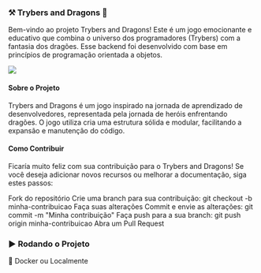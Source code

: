 ### ⚒️ Trybers and Dragons 🐉
Bem-vindo ao projeto Trybers and Dragons! Este é um jogo emocionante e educativo que combina o universo dos programadores (Trybers) com a fantasia dos dragões. Esse backend foi desenvolvido com base em princípios de programação orientada a objetos.

<img src="https://user-images.githubusercontent.com/104791582/215762786-64898841-d6b0-4ae2-96e4-bd4c49aa48dd.jpg">

#### Sobre o Projeto
Trybers and Dragons é um jogo inspirado na jornada de aprendizado de desenvolvedores, representada pela jornada de heróis enfrentando dragões. O jogo utiliza cria uma estrutura sólida e modular, facilitando a expansão e manutenção do código.

#### Como Contribuir
Ficaría muito feliz com sua contribuição para o Trybers and Dragons! Se você deseja adicionar novos recursos ou melhorar a documentação, siga estes passos:

Fork do repositório
Crie uma branch para sua contribuição: git checkout -b minha-contribuicao
Faça suas alterações
Commit e envie as alterações: git commit -m "Minha contribuição"
Faça push para a sua branch: git push origin minha-contribuicao
Abra um Pull Request

### ▶️ Rodando o Projeto

🐋 Docker ou Localmente
